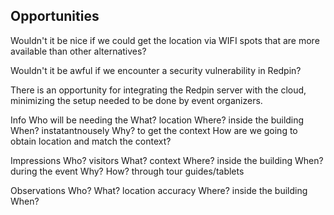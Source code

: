 Opportunities
-------------

Wouldn't it be nice if we could get the location via WIFI spots that are more available than other alternatives?

Wouldn't it be awful if we encounter a security vulnerability in Redpin?

There is an opportunity for integrating the Redpin server with the cloud, minimizing the setup needed to be done by event organizers.

Info
Who will be needing the 
What? location
Where? inside the building
When? instatantnousely
Why? to get the context
How are we going to obtain location and match the context?

Impressions
Who? visitors
What? context
Where? inside the building
When? during the event
Why? 
How? through tour guides/tablets

Observations
Who? 
What? location accuracy
Where? inside the building
When? 